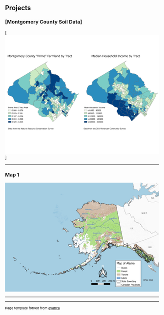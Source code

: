 
## Projects 
### [Montgomery County Soil Data]
[<img src="images/MoCo_soil_data.jpg?raw=true"/>]

---

### [Map 1](Project_Map1/index.md)
 [<img src="images/Map1.jpg?raw=true"/>](/Project_Map1/index.md)

---








---
<p style="font-size:11px">Page template forked from <a href="https://github.com/evanca/quick-portfolio">evanca</a></p>
<!-- Remove above link if you don't want to attibute -->
